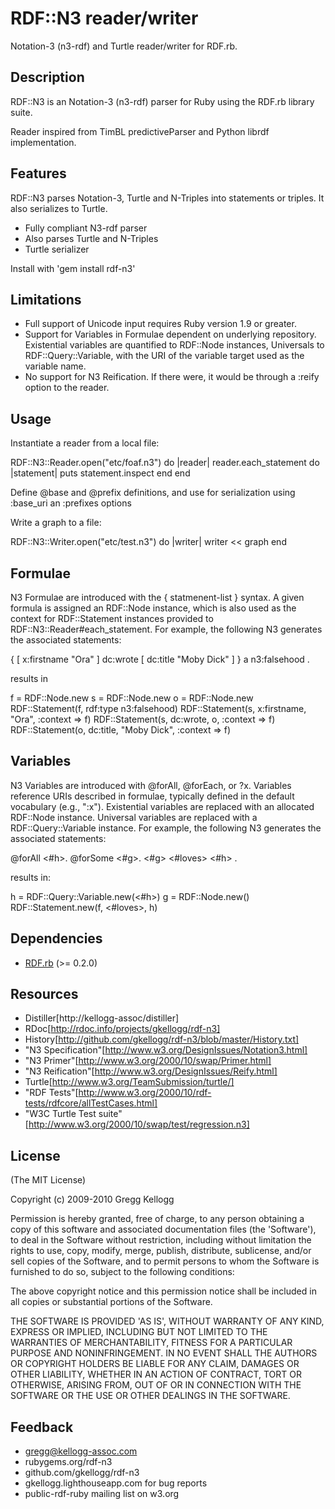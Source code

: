 RDF::N3 reader/writer
=====================
Notation-3 (n3-rdf) and Turtle reader/writer for RDF.rb.

Description
-----------
RDF::N3 is an Notation-3 (n3-rdf) parser for Ruby using the RDF.rb library suite.

Reader inspired from TimBL predictiveParser and Python librdf implementation.

Features
--------
RDF::N3 parses Notation-3, Turtle and N-Triples into statements or triples. It also serializes to Turtle.

* Fully compliant N3-rdf parser
* Also parses Turtle and N-Triples
* Turtle serializer

Install with 'gem install rdf-n3'

Limitations
-----------
* Full support of Unicode input requires Ruby version 1.9 or greater.
* Support for Variables in Formulae dependent on underlying repository. Existential variables are quantified to RDF::Node instances, Universals to RDF::Query::Variable, with the URI of the variable target used as the variable name.
* No support for N3 Reification. If there were, it would be through a :reify option to the reader.

Usage
-----
Instantiate a reader from a local file:

  RDF::N3::Reader.open("etc/foaf.n3") do |reader|
    reader.each_statement do |statement|
      puts statement.inspect
    end
  end

Define @base and @prefix definitions, and use for serialization using :base_uri an :prefixes options

Write a graph to a file:

  RDF::N3::Writer.open("etc/test.n3") do |writer|
    writer &lt;&lt; graph
  end

Formulae
--------
N3 Formulae are introduced with the { statmenent-list } syntax. A given formula is assigned an RDF::Node instance, which is also used as the context for RDF::Statement instances provided to RDF::N3::Reader#each_statement. For example, the following N3 generates the associated statements:

  { [ x:firstname  "Ora" ] dc:wrote [ dc:title  "Moby Dick" ] } a n3:falsehood .
  
results in

  f = RDF::Node.new
  s = RDF::Node.new
  o = RDF::Node.new
  RDF::Statement(f, rdf:type n3:falsehood)
  RDF::Statement(s, x:firstname, "Ora", :context => f)
  RDF::Statement(s, dc:wrote, o, :context => f)
  RDF::Statement(o, dc:title, "Moby Dick", :context => f)

Variables
---------
N3 Variables are introduced with @forAll, @forEach, or ?x. Variables reference URIs described in formulae, typically defined in the default vocabulary (e.g., ":x"). Existential variables are replaced with an allocated RDF::Node instance. Universal variables are replaced with a RDF::Query::Variable instance. For example, the following N3 generates the associated statements:

  @forAll <#h>. @forSome <#g>. <#g> <#loves> <#h> .

results in:

  h = RDF::Query::Variable.new(<#h>)
  g = RDF::Node.new()
  RDF::Statement.new(f, <#loves>, h)
  
Dependencies
------------
* [RDF.rb](http://rubygems.org/gems/rdf) (>= 0.2.0)

Resources
---------
* Distiller[http://kellogg-assoc/distiller]
* RDoc[http://rdoc.info/projects/gkellogg/rdf-n3]
* History[http://github.com/gkellogg/rdf-n3/blob/master/History.txt]
* "N3 Specification"[http://www.w3.org/DesignIssues/Notation3.html]
* "N3 Primer"[http://www.w3.org/2000/10/swap/Primer.html]
* "N3 Reification"[http://www.w3.org/DesignIssues/Reify.html]
* Turtle[http://www.w3.org/TeamSubmission/turtle/]
* "RDF Tests"[http://www.w3.org/2000/10/rdf-tests/rdfcore/allTestCases.html]
* "W3C Turtle Test suite"[http://www.w3.org/2000/10/swap/test/regression.n3]

License
-------
(The MIT License)

Copyright (c) 2009-2010 Gregg Kellogg

Permission is hereby granted, free of charge, to any person obtaining
a copy of this software and associated documentation files (the
'Software'), to deal in the Software without restriction, including
without limitation the rights to use, copy, modify, merge, publish,
distribute, sublicense, and/or sell copies of the Software, and to
permit persons to whom the Software is furnished to do so, subject to
the following conditions:

The above copyright notice and this permission notice shall be
included in all copies or substantial portions of the Software.

THE SOFTWARE IS PROVIDED 'AS IS', WITHOUT WARRANTY OF ANY KIND,
EXPRESS OR IMPLIED, INCLUDING BUT NOT LIMITED TO THE WARRANTIES OF
MERCHANTABILITY, FITNESS FOR A PARTICULAR PURPOSE AND NONINFRINGEMENT.
IN NO EVENT SHALL THE AUTHORS OR COPYRIGHT HOLDERS BE LIABLE FOR ANY
CLAIM, DAMAGES OR OTHER LIABILITY, WHETHER IN AN ACTION OF CONTRACT,
TORT OR OTHERWISE, ARISING FROM, OUT OF OR IN CONNECTION WITH THE
SOFTWARE OR THE USE OR OTHER DEALINGS IN THE SOFTWARE.

Feedback
--------
* gregg@kellogg-assoc.com
* rubygems.org/rdf-n3
* github.com/gkellogg/rdf-n3
* gkellogg.lighthouseapp.com for bug reports
* public-rdf-ruby mailing list on w3.org